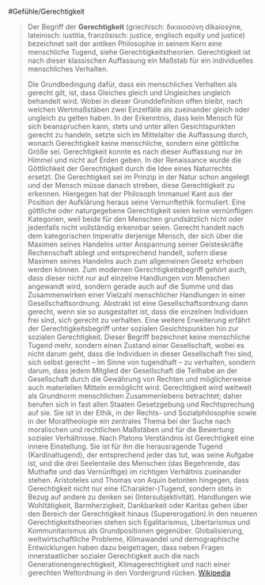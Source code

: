 #Gefühle/Gerechtigkeit
> Der Begriff der **Gerechtigkeit** (griechisch: δικαιοσύνη dikaiosýne, lateinisch: iustitia, französisch: justice, englisch equity und justice) bezeichnet seit der antiken Philosophie in seinem Kern eine menschliche Tugend, siehe Gerechtigkeitstheorien. Gerechtigkeit ist nach dieser klassischen Auffassung ein Maßstab für ein individuelles menschliches Verhalten.
>
> Die Grundbedingung dafür, dass ein menschliches Verhalten als gerecht gilt, ist, dass Gleiches gleich und Ungleiches ungleich behandelt wird. Wobei in dieser Grunddefinition offen bleibt, nach welchen Wertmaßstäben zwei Einzelfälle als zueinander gleich oder ungleich zu gelten haben.
> In der Erkenntnis, dass kein Mensch für sich beanspruchen kann, stets und unter allen Gesichtspunkten gerecht zu handeln, setzte sich im Mittelalter die Auffassung durch, wonach Gerechtigkeit keine menschliche, sondern eine göttliche Größe sei. Gerechtigkeit konnte es nach dieser Auffassung nur im Himmel und nicht auf Erden geben. In der Renaissance wurde die Göttlichkeit der Gerechtigkeit durch die Idee eines Naturrechts ersetzt. Die Gerechtigkeit sei im Prinzip in der Natur schon angelegt und der Mensch müsse danach streben, diese Gerechtigkeit zu erkennen.
> Hiergegen hat der Philosoph Immanuel Kant aus der Position der Aufklärung heraus seine Vernunftethik formuliert. Eine göttliche oder naturgegebene Gerechtigkeit seien keine vernünftigen Kategorien, weil beide für den Menschen grundsätzlich nicht oder jedenfalls nicht vollständig erkennbar seien. Gerecht handelt nach dem kategorischen Imperativ derjenige Mensch, der sich über die Maximen seines Handelns unter Anspannung seiner Geisteskräfte Rechenschaft ablegt und entsprechend handelt, sofern diese Maximen seines Handelns auch zum allgemeinen Gesetz erhoben werden können.
> Zum modernen Gerechtigkeitsbegriff gehört auch, dass dieser nicht nur auf einzelne Handlungen von Menschen angewandt wird, sondern gerade auch auf die Summe und das Zusammenwirken einer Vielzahl menschlicher Handlungen in einer Gesellschaftsordnung. Abstrakt ist eine Gesellschaftsordnung dann gerecht, wenn sie so ausgestaltet ist, dass die einzelnen Individuen frei sind, sich gerecht zu verhalten.
> Eine weitere Erweiterung erfährt der Gerechtigkeitsbegriff unter sozialen Gesichtspunkten hin zur sozialen Gerechtigkeit. Dieser Begriff bezeichnet keine menschliche Tugend mehr, sondern einen Zustand einer Gesellschaft, wobei es nicht darum geht, dass die Individuen in dieser Gesellschaft frei sind, sich selbst gerecht – im Sinne von tugendhaft – zu verhalten, sondern darum, dass jedem Mitglied der Gesellschaft die Teilhabe an der Gesellschaft durch die Gewährung von Rechten und möglicherweise auch materiellen Mitteln ermöglicht wird.
> Gerechtigkeit wird weltweit als Grundnorm menschlichen Zusammenlebens betrachtet; daher berufen sich in fast allen Staaten Gesetzgebung und Rechtsprechung auf sie. Sie ist in der Ethik, in der Rechts- und Sozialphilosophie sowie in der Moraltheologie ein zentrales Thema bei der Suche nach moralischen und rechtlichen Maßstäben und für die Bewertung sozialer Verhältnisse.
> Nach Platons Verständnis ist Gerechtigkeit eine innere Einstellung. Sie ist für ihn die herausragende Tugend (Kardinaltugend), der entsprechend jeder das tut, was seine Aufgabe ist, und die drei Seelenteile des Menschen (das Begehrende, das Muthafte und das Vernünftige) im richtigen Verhältnis zueinander stehen. Aristoteles und Thomas von Aquin betonten hingegen, dass Gerechtigkeit nicht nur eine (Charakter-)Tugend, sondern stets in Bezug auf andere zu denken sei (Intersubjektivität). Handlungen wie Wohltätigkeit, Barmherzigkeit, Dankbarkeit oder Karitas gehen über den Bereich der Gerechtigkeit hinaus (Supererogation).In den neueren Gerechtigkeitstheorien stehen sich Egalitarismus, Libertarismus und Kommunitarismus als Grundpositionen gegenüber.
> Globalisierung, weltwirtschaftliche Probleme, Klimawandel und demographische Entwicklungen haben dazu beigetragen, dass neben Fragen innerstaatlicher sozialer Gerechtigkeit auch die nach Generationengerechtigkeit, Klimagerechtigkeit und nach einer gerechten Weltordnung in den Vordergrund rücken.
> [Wikipedia](https://de.wikipedia.org/wiki/Gerechtigkeit)